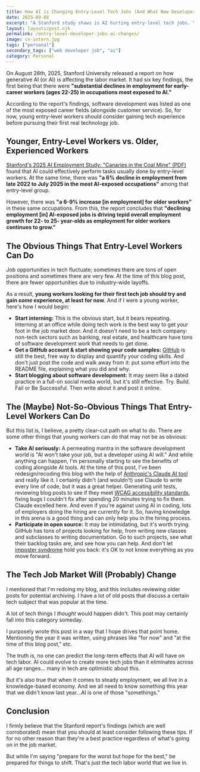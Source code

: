 ```yaml
---
title: How AI is Changing Entry-Level Tech Jobs (And What New Developers Can Do)
date: 2025-09-08
excerpt: "A Stanford study shows is AI hurting entry-level tech jobs. Young developers need experience to compete in 2025 job market."
layout: layouts/post.njk
permalink: /entry-level-developer-jobs-ai-changes/
image: cs-intern.jpg
tags: ["personal"]
secondary_tags: ["web developer job", "ai"]
category: Personal
---
```

On August 26th, 2025, Stanford University released a report on how generative AI (or AI) is affecting the labor market.  It had six key findings, the first being that there were <strong>"substantial declines in employment for early-career workers (ages 22-25) in occupations most exposed to AI."</strong>

According to the report's findings, software development was listed as one of the most exposed career fields (alongside customer service). So, for now, young entry-level workers should consider gaining tech experience before pursuing their first real technology job.

<h2>Younger, Entry-Level Workers vs. Older, Experienced Workers</h2>

<a href="https://digitaleconomy.stanford.edu/wp-content/uploads/2025/08/Canaries_BrynjolfssonChandarChen.pdf" target="_blank" rel="noopener" aria-label="Stanford study on AI employment effects - PDF document">Stanford's 2025 AI Employment Study: "Canaries in the Coal Mine" (PDF)</a> found that AI could effectively perform tasks usually done by entry-level workers.  At the same time, there was <strong>"a 6% decline in employment from late 2022 to July 2025 in the most AI-exposed occupations"</strong> among that entry-level group.

However, there was <strong>"a 6-9% increase [in employment] for older workers"</strong> in these same occupations.  From this, the report concludes that <strong>"declining employment [in] AI-exposed jobs is driving tepid overall employment growth for 22- to 25- year-olds as employment for older workers continues to grow."</strong>

<h2>The Obvious Things That Entry-Level Workers Can Do</h2>

Job opportunities in tech fluctuate; sometimes there are tons of open positions and sometimes there are very few.  At the time of this blog post, there are fewer opportunities due to industry-wide layoffs.

As a result, <strong>young workers looking for their first tech job should try and gain <em>some</em> experience, at least for now</strong>.  And if I were a young worker, here's how I would begin:

<ul>
  <li>
    <b>Start interning:</b> This is the obvious start, but it bears repeating. Interning at an office while doing tech work is the best way to get your foot in the job market door.  And it doesn't need to be a tech company: non-tech sectors such as banking, real estate, and healthcare have tons of software development work that needs to get done.
  </li>
  <li>
    <b>Get a GitHub account & start showing your code samples:</b> <a href="https://github.com/" title="Visit GitHub, a platform for hosting and collaborating on code repositories" aria-label="Visit GitHub to create an account and showcase your code samples">GitHub</a> is still the best, free way to display and quantify your coding skills.  And don't just post the code and walk away from it: put some effort into the README file, explaining what you did and why.
  </li>
    <li>
    <b>Start blogging about software development:</b> It may seem like a dated practice in a full-on social media world, but it's still effective. Try. Build. Fail or Be Successful. Then write about it and post it online.
  </li>
</ul>

<h2>The (Maybe) Not-So-Obvious Things That Entry-Level Workers Can Do</h2>

But this list is, I believe, a pretty clear-cut path on what to do. There are some other things that young workers can do that may not be as obvious:

<ul>
  <li>
    <b>Take AI seriously:</b> A permeating mantra in the software development world is "AI won't take your job, but a developer using AI will." And while anything can happen, I'm personally starting to see the benefits of coding alongside AI tools.  At the time of this post, I've been redesign/recoding this blog with the help of <a href="https://claude.ai/" title="Visit Claude AI, an AI assistant developed by Anthropic">Anthropic's Claude AI tool</a> and really like it. I certainly didn't (and wouldn't) use Claude to write every line of code, but it was a great helper.  Generating unit tests, reviewing blog posts to see if they meet <a href="https://www.w3.org/WAI/standards-guidelines/wcag/" title="Web Content Accessibility Guidelines for making web content accessible">WCAG accessibility standards</a>, fixing bugs I couldn't fix after spending 20 minutes trying to fix them. Claude excelled here. And even if you're against using AI in coding, lots of employers doing the hiring are currently for it. So, having knowledge in this arena is a good thing and can only help you in the hiring process.
  </li>
  <li>
    <b>Participate in open source:</b> It may be intimidating, but it's worth trying. GitHub has tons of projects looking for help, from writing new classes and subclasses to writing documentation. Go to such projects, see what their backlog tasks are, and see how you can help. And don't let <a href="https://stackoverflow.blog/2023/09/11/what-we-talk-about-when-we-talk-about-imposter-syndrome/" title="Article on imposter syndrome from Stack Overflow blog">imposter syndrome</a> hold you back: it's OK to not know everything as you move forward.
  </li>
</ul>

<h2>The Tech Job Market Will (Probably) Change</h2>

I mentioned that I'm redoing my blog, and this includes reviewing older posts for potential archiving. I have a lot of old posts that discuss a certain tech subject that was popular at the time.

A lot of tech things I <em>thought</em> would happen didn't. This post may certainly fall into this category someday.

I purposely wrote this post in a way that I hope drives that point home. Mentioning the year it was written, using phrases like "for now" and "at the time of this blog post," etc.

The truth is, no one can predict the long-term effects that AI will have on tech labor. AI could evolve to create more tech jobs than it eliminates across all age ranges... many in tech are optimistic about this.

But it's also true that when it comes to steady employment, we all live in a knowledge-based economy.  And we all need to know something this year that we didn't know last year...AI is one of those "somethings."

<h2>Conclusion</h2>

I firmly believe that the Stanford report's findings (which are well corroborated) mean that you should at least consider following these tips. If for no other reason than they're a best practice regardless of what's going on in the job market.

But while I'm saying "prepare for the worst but hope for the best," be prepared for things to shift.  That's just the tech labor world that we live in.
